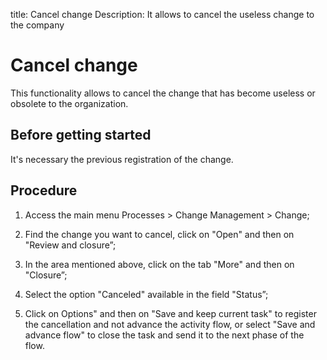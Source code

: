 title: Cancel change
Description: It allows to cancel the useless change to the company
# Cancel change 

This functionality allows to cancel the change that has become useless or obsolete to the organization.

Before getting started
----------------

It's necessary the previous registration of the change.

Procedure 
-------------

1.  Access the main menu Processes \>
    Change Management \> Change;

2.  Find the change you want to cancel, click on "Open" and then on
    "Review and closure”;

3.  In the area mentioned above, click on the tab "More" and then on "Closure”;

4.  Select the option "Canceled" available in the field "Status”;

5.  Click on Options" and then on "Save and keep current task" to register the
    cancellation and not advance the activity flow, or select "Save and advance flow"
    to close the task and send it to the next phase of the flow.

<!-- !!! tip "About"

    <b>Product/Version:</b> CITSmart | 9.00 &nbsp;&nbsp;
    <b>Updated:</b>01/31/2021 – Larissa Lourenço
